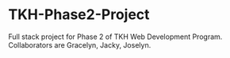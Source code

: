 # TKH-Phase2-Project

Full stack project for Phase 2 of TKH Web Development Program. Collaborators are Gracelyn, Jacky, Joselyn.